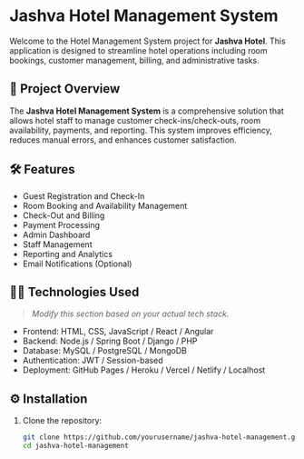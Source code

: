# Jashva Hotel Management System

Welcome to the Hotel Management System project for **Jashva Hotel**. This application is designed to streamline hotel operations including room bookings, customer management, billing, and administrative tasks.

## 📌 Project Overview

The **Jashva Hotel Management System** is a comprehensive solution that allows hotel staff to manage customer check-ins/check-outs, room availability, payments, and reporting. This system improves efficiency, reduces manual errors, and enhances customer satisfaction.

## 🛠️ Features

- Guest Registration and Check-In
- Room Booking and Availability Management
- Check-Out and Billing
- Payment Processing
- Admin Dashboard
- Staff Management
- Reporting and Analytics
- Email Notifications (Optional)

## 🧑‍💻 Technologies Used

> _Modify this section based on your actual tech stack._

- Frontend: HTML, CSS, JavaScript / React / Angular
- Backend: Node.js / Spring Boot / Django / PHP
- Database: MySQL / PostgreSQL / MongoDB
- Authentication: JWT / Session-based
- Deployment: GitHub Pages / Heroku / Vercel / Netlify / Localhost

## ⚙️ Installation

1. Clone the repository:
   ```bash
   git clone https://github.com/yourusername/jashva-hotel-management.git
   cd jashva-hotel-management
